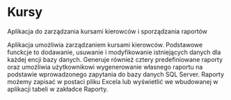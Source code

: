 # Kursy
Aplikacja do zarządzania kursami kierowców i sporządzania raportów

Aplikacja umożliwia zarządzaniem kursami kierowców. Podstawowe funckcje to dodawanie, usuwanie i modyfikowanie istniejących danych dla każdej encji bazy danych. Generuje również
cztery predefiniowane raporty oraz umożliwia użytkownikowi wygenerowanie własnego raportu na podstawie wprowadzonego zapytania do bazy danych SQL Server. 
Raporty możemy zapisać w postaci pliku Excela lub wyświetlić we wbudowanej w aplikacji tabeli w zakładce Raporty.
